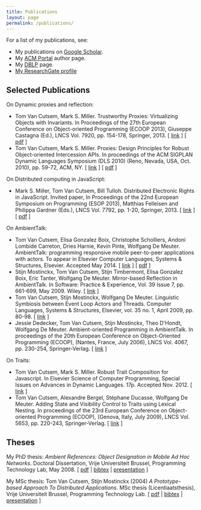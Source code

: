 ```yaml
---
title: Publications
layout: page
permalink: /publications/
---
```

For a list of my publications, see:

*   My publications on [Google Scholar](http://scholar.google.com/citations?user=jtzNCwUAAAAJ&hl=en).
*   My [ACM Portal](http://portal.acm.org/author_page.cfm?id=81100203786) author page.
*   My [DBLP](http://www.informatik.uni-trier.de/~ley/db/indices/a-tree/c/Cutsem:Tom_Van.html) page.
*   [My ResearchGate profile](https://www.researchgate.net/profile/Tom_Van_Cutsem)

## Selected Publications

On Dynamic proxies and reflection:

*   Tom Van Cutsem, Mark S. Miller. Trustworthy Proxies: Virtualizing Objects with Invariants. In Proceedings of the 27th European Conference on Object-oriented Programming (ECOOP 2013), Giuseppe Castagna (Ed.), LNCS Vol. 7920, pp. 154-178, Springer, 2013\. [ [link](http://link.springer.com/chapter/10.1007%2F978-3-642-39038-8_7) ] [ [pdf](http://soft.vub.ac.be/Publications/2013/vub-soft-tr-13-03.pdf) ]
*   Tom Van Cutsem, Mark S. Miller. Proxies: Design Principles for Robust Object-oriented Intercession APIs. In proceedings of the ACM SIGPLAN Dynamic Languages Symposium (DLS 2010) (Reno, Nevada, USA, Oct. 2010), pp. 59-72, ACM, NY. [ [link](http://portal.acm.org/citation.cfm?id=1869638) ] [ [pdf]({{site.asseturl}}/proxies.pdf) ]

On Distributed computing in JavaScript:

*   Mark S. Miller, Tom Van Cutsem, Bill Tulloh. Distributed Electronic Rights in JavaScript. Invited paper, In Proceedings of the 22nd European Symposium on Programming (ESOP 2013), Matthias Felleisen and Philippa Gardner (Eds.), LNCS Vol. 7792, pp. 1-20, Springer, 2013\. [ [link](http://link.springer.com/chapter/10.1007%2F978-3-642-37036-6_1) ] [ [pdf](http://soft.vub.ac.be/Publications/2013/vub-soft-tr-13-01.pdf) ]

On AmbientTalk:

*   Tom Van Cutsem, Elisa Gonzalez Boix, Christophe Scholliers, Andoni Lombide Carreton, Dries Harnie, Kevin Pinte, Wolfgang De Meuter. AmbientTalk: programming responsive mobile peer-to-peer applications with actors. To appear in Elsevier Computer Languages, Systems & Structures, Elsevier. Accepted May 2014\. [ [link](http://www.sciencedirect.com/science/article/pii/S1477842414000335) ] [ [pdf](http://soft.vub.ac.be/Publications/2014/vub-soft-tr-14-06.pdf) ]
*   Stijn Mostinckx, Tom Van Cutsem, Stijn Timbermont, Elisa Gonzalez Boix, Eric Tanter, Wolfgang De Meuter. Mirror-based Reflection in AmbientTalk. In Software: Practice & Experience, Vol. 39 Issue 7, pp. 661-699, May 2009\. Wiley. [ [link](http://dx.doi.org/10.1002/spe.v39:7) ]
*   Tom Van Cutsem, Stijn Mostinckx, Wolfgang De Meuter. Linguistic Symbiosis between Event Loop Actors and Threads. Computer Languages, Systems & Structures, Elsevier, vol. 35 no. 1, April 2009, pp. 80-98\. [ [link](http://portal.acm.org/ft_gateway.cfm?id=1412800&type=pdf) ]
*   Jessie Dedecker, Tom Van Cutsem, Stijn Mostinckx, Theo D'Hondt, Wolfgang De Meuter. Ambient-oriented Programming in AmbientTalk. In proceedings of the 20th European Conference on Object-Oriented Programming (ECOOP), (Nantes, France, July 2006), LNCS Vol. 4067, pp. 230-254, Springer-Verlag. [ [link](http://www.springerlink.com/content/n10178312021350u/) ]

On Traits:

*   Tom Van Cutsem, Mark S. Miller. Robust Trait Composition for Javascript. In Elsevier Science of Computer Programming, Special Issues on Advances in Dynamic Languages. 17p. Accepted Nov. 2012\. [ [link](http://dx.doi.org/10.1016/j.scico.2012.11.001) ]
*   Tom Van Cutsem, Alexandre Bergel, Stéphane Ducasse, Wolfgang De Meuter. Adding State and Visibility Control to Traits using Lexical Nesting. In proceedings of the 23rd European Conference on Object-oriented Programming (ECOOP), (Genova, Italy, July 2009), LNCS Vol. 5653, pp. 220-243, Springer-Verlag. [ [link](http://www.springerlink.com/content/lp27g6t432k36461/) ]

## Theses

My PhD thesis: _Ambient References: Object Designation in Mobile Ad Hoc Networks_. Doctoral Dissertation, Vrije Universiteit Brussel, Programming Technology Lab, May 2008\. [ [pdf]({{site.asseturl}}/phd_tom_van_cutsem.pdf) \| [bibtex]({{site.asseturl}}/phd_tom_van_cutsem.bib) \| [presentation]({{site.asseturl}}/phd_talk_tom_van_cutsem.pdf) ]

My MSc thesis: Tom Van Cutsem, Stijn Mostinckx (2004) _A Prototype-based Approach To Distributed Applications_. MSc thesis (Licentiaatsthesis), Vrije Universiteit Brussel, Programming Technology Lab. [ [pdf]({{site.asseturl}}/vancutsem04prototypebased.pdf) \| [bibtex]({{site.asseturl}}/vancutsem04prototypebased.bib) \| [presentation]({{site.asseturl}}/prototype04prog.pdf) ]